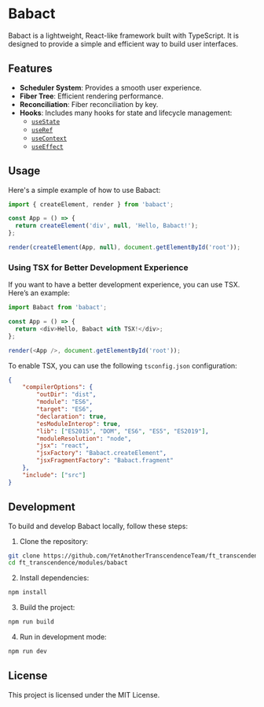 # Babact

Babact is a lightweight, React-like framework built with TypeScript. It is designed to provide a simple and efficient way to build user interfaces.

## Features

- **Scheduler System**: Provides a smooth user experience.
- **Fiber Tree**: Efficient rendering performance.
- **Reconciliation**: Fiber reconciliation by key.
- **Hooks**: Includes many hooks for state and lifecycle management:
  - [`useState`](https://react.dev/reference/react/useState)
  - [`useRef`](https://react.dev/reference/react/useRef)
  - [`useContext`](https://react.dev/reference/react/useContext)
  - [`useEffect`](https://react.dev/reference/react/useEffect)

## Usage

Here's a simple example of how to use Babact:

```typescript
import { createElement, render } from 'babact';

const App = () => {
  return createElement('div', null, 'Hello, Babact!');
};

render(createElement(App, null), document.getElementById('root'));
```

### Using TSX for Better Development Experience

If you want to have a better development experience, you can use TSX. Here’s an example:

```typescript
import Babact from 'babact';

const App = () => {
  return <div>Hello, Babact with TSX!</div>;
};

render(<App />, document.getElementById('root'));
```

To enable TSX, you can use the following `tsconfig.json` configuration:

```json name=tsconfig.json
{
	"compilerOptions": {
		"outDir": "dist",
		"module": "ES6",
		"target": "ES6",
	  	"declaration": true,
		"esModuleInterop": true,
		"lib": ["ES2015", "DOM", "ES6", "ES5", "ES2019"],
		"moduleResolution": "node",
		"jsx": "react",
		"jsxFactory": "Babact.createElement",
		"jsxFragmentFactory": "Babact.fragment"
	},
	"include": ["src"]
}
```

## Development

To build and develop Babact locally, follow these steps:

1. Clone the repository:

```bash
git clone https://github.com/YetAnotherTranscendenceTeam/ft_transcendence.git
cd ft_transcendence/modules/babact
```

2. Install dependencies:

```bash
npm install
```

3. Build the project:

```bash
npm run build
```

4. Run in development mode:

```bash
npm run dev
```

## License

This project is licensed under the MIT License.